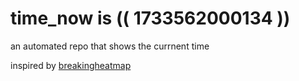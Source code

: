 # time_now is (( 1733562000134 ))

an automated repo that shows the currnent time

inspired by [breakingheatmap](https://github.com/breakingheatmap/breakingheatmap)